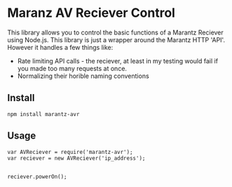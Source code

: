 # Maranz AV Reciever Control
This library allows you to control the basic functions of a Marantz Reciever using Node.js. This library is just a wrapper around the Marantz HTTP 'API'. However it handles a few things like:

* Rate limiting API calls - the reciever, at least in my testing would fail if you made too many requests at once.
* Normalizing their horible naming conventions

## Install

```
npm install marantz-avr
```

## Usage

```
var AVReciever = require('marantz-avr');
var reciever = new AVReciever('ip_address');


reciever.powerOn();
```

